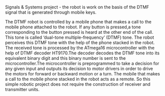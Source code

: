 Signals & Systems project - the robot is work on the basis of the DTMF signal that is generated through mobile keys.

The DTMF robot is controlled by a mobile phone that makes a call to the mobile phone attached to the robot. If any button is pressed,a tone corresponding to the button pressed is heard at the other end of the call. This tone is called ‘dual-tone multiple-frequency’ (DTMF) tone. The robot perceives this DTMF tone with the help of the phone stacked in the robot. The received tone is processed by the ATmega16 microcontroller with the help of DTMF decoder HT9170.The decoder decodes the DTMF tone into its equivalent binary digit and this binary number is sent to the microcontroller.The microcontroller is preprogrammed to take a decision for any given input and outputs its decision to motor drivers in order to drive the motors for forward or backward motion or a turn. The mobile that makes a call to the mobile phone stacked in the robot acts as a remote. So this simple robotic project does not require the construction of receiver and transmitter units.
